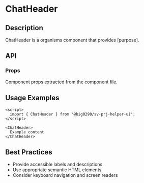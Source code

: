 # ChatHeader

## Description

ChatHeader is a organisms component that provides [purpose].

## API

### Props

Component props extracted from the component file.

## Usage Examples

```svelte
<script>
  import { ChatHeader } from '@big0290/sv-prj-helper-ui';
</script>

<ChatHeader>
  Example content
</ChatHeader>
```

## Best Practices

- Provide accessible labels and descriptions
- Use appropriate semantic HTML elements
- Consider keyboard navigation and screen readers

